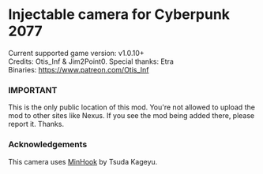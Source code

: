 Injectable camera for Cyberpunk 2077
============================

Current supported game version: v1.0.10+  
Credits: Otis_Inf &  Jim2Point0. Special thanks: Etra  
Binaries: https://www.patreon.com/Otis_Inf

### IMPORTANT
This is the only public location of this mod. You're not allowed to upload the mod to other sites like Nexus.
If you see the mod being added there, please report it. Thanks.

### Acknowledgements
This camera uses [MinHook](https://github.com/TsudaKageyu/minhook) by Tsuda Kageyu.
